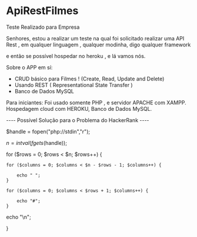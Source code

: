 # ApiRestFilmes

Teste Realizado para Empresa

Senhores, estou a realizar um teste na qual foi solicitado realizar uma API Rest , em qualquer linguagem , qualquer modinha, digo qualquer framework

e então se possível hospedar no heroku , e lá vamos nós.


Sobre o APP em sí:

- CRUD básico para Filmes ! (Create, Read, Update and Delete)
- Usando REST ( Representational State Transfer )
- Banco de Dados MySQL



Para iniciantes: Foi usado somente PHP , e servidor APACHE com XAMPP. Hospedagem cloud com HEROKU, Banco de Dados MySQL.



---- Possível Solução para o Problema do HackerRank ----



$handle = fopen("php://stdin","r");

$n = intval(fgets($handle));


for ($rows = 0; $rows < $n; $rows++) {

    for ($columns = 0; $columns < $n - $rows - 1; $columns++) {

        echo " ";
    }

    for ($columns = 0; $columns < $rows + 1; $columns++) {

        echo "#";
    }

echo "\n";

}



